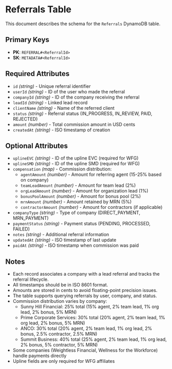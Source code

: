 # Referrals Table

This document describes the schema for the `Referrals` DynamoDB table.

## Primary Keys

- **PK**: `REFERRAL#<ReferralId>`
- **SK**: `METADATA#<ReferralId>`

## Required Attributes

- `id` _(string)_ - Unique referral identifier
- `userId` _(string)_ - ID of the user who made the referral
- `companyId` _(string)_ - ID of the company receiving the referral
- `leadId` _(string)_ - Linked lead record
- `clientName` _(string)_ - Name of the referred client
- `status` _(string)_ - Referral status (IN_PROGRESS, IN_REVIEW, PAID, REJECTED)
- `amount` _(number)_ - Total commission amount in USD cents
- `createdAt` _(string)_ - ISO timestamp of creation

## Optional Attributes

- `uplineEVC` _(string)_ - ID of the upline EVC (required for WFG)
- `uplineSMD` _(string)_ - ID of the upline SMD (required for WFG)
- `compensation` _(map)_ - Commission distribution:
  - `agentAmount` _(number)_ - Amount for referring agent (15-25% based on company)
  - `teamLeadAmount` _(number)_ - Amount for team lead (2%)
  - `orgLeadAmount` _(number)_ - Amount for organization lead (1%)
  - `bonusPoolAmount` _(number)_ - Amount for bonus pool (2%)
  - `mrnAmount` _(number)_ - Amount retained by MRN (5%)
  - `contractorAmount` _(number)_ - Amount for contractors (if applicable)
- `companyType` _(string)_ - Type of company (DIRECT_PAYMENT, MRN_PAYMENT)
- `paymentStatus` _(string)_ - Payment status (PENDING, PROCESSED, FAILED)
- `notes` _(string)_ - Additional referral information
- `updatedAt` _(string)_ - ISO timestamp of last update
- `paidAt` _(string)_ - ISO timestamp when commission was paid

## Notes

- Each record associates a company with a lead referral and tracks the referral lifecycle.
- All timestamps should be in ISO 8601 format.
- Amounts are stored in cents to avoid floating-point precision issues.
- The table supports querying referrals by user, company, and status.
- Commission distribution varies by company:
  - Sunny Hill Financial: 25% total (15% agent, 2% team lead, 1% org lead, 2% bonus, 5% MRN)
  - Prime Corporate Services: 30% total (20% agent, 2% team lead, 1% org lead, 2% bonus, 5% MRN)
  - ANCO: 30% total (20% agent, 2% team lead, 1% org lead, 2% bonus, 2.5% contractor, 2.5% MRN)
  - Summit Business: 40% total (25% agent, 2% team lead, 1% org lead, 2% bonus, 5% contractor, 5% MRN)
- Some companies (Weightless Financial, Wellness for the Workforce) handle payments directly
- Upline fields are only required for WFG affiliates
